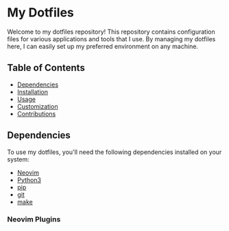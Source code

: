 # My Dotfiles

Welcome to my dotfiles repository! This repository contains configuration files for various applications and tools that I use. By managing my dotfiles here, I can easily set up my preferred environment on any machine.

## Table of Contents

- [Dependencies](#dependencies)
- [Installation](#installation)
- [Usage](#usage)
- [Customization](#customization)
- [Contributions](#contributions)

## Dependencies

To use my dotfiles, you'll need the following dependencies installed on your system:

- [Neovim](https://neovim.io/)
- [Python3](https://www.python.org/)
- [pip](https://pip.pypa.io/en/stable/)
- [git](https://git-scm.com/)
- [make](https://www.gnu.org/software/make/)

### Neovim Plugins
